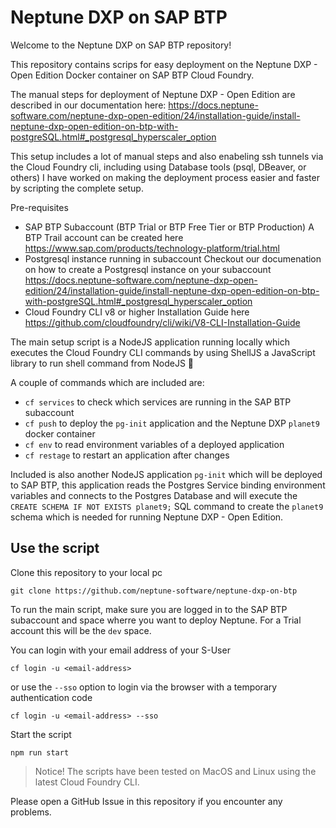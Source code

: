 # Neptune DXP on SAP BTP

Welcome to the Neptune DXP on SAP BTP repository!

This repository contains scrips for easy deployment on the Neptune DXP - Open Edition Docker container on SAP BTP Cloud Foundry.

The manual steps for deployment of Neptune DXP - Open Edition are described in our documentation here: https://docs.neptune-software.com/neptune-dxp-open-edition/24/installation-guide/install-neptune-dxp-open-edition-on-btp-with-postgreSQL.html#_postgresql_hyperscaler_option

This setup includes a lot of manual steps and also enabeling ssh tunnels via the Cloud Foundry cli, including using Database tools (psql, DBeaver, or others) I have worked on making the deployment process easier and faster by scripting the complete setup.

Pre-requisites

- SAP BTP Subaccount (BTP Trial or BTP Free Tier or BTP Production)
  A BTP Trail account can be created here https://www.sap.com/products/technology-platform/trial.html
- Postgresql instance running in subaccount
  Checkout our documenation on how to create a Postgresql instance on your subaccount
  https://docs.neptune-software.com/neptune-dxp-open-edition/24/installation-guide/install-neptune-dxp-open-edition-on-btp-with-postgreSQL.html#_postgresql_hyperscaler_option
- Cloud Foundry CLI v8 or higher
  Installation Guide here https://github.com/cloudfoundry/cli/wiki/V8-CLI-Installation-Guide

The main setup script is a NodeJS application running locally which executes the Cloud Foundry CLI commands by using ShellJS a JavaScript library to run shell command from NodeJS 🚀

A couple of commands which are included are:

- `cf services` to check which services are running in the SAP BTP subaccount
- `cf push` to deploy the `pg-init` application and the Neptune DXP `planet9` docker container
- `cf env` to read environment variables of a deployed application
- `cf restage` to restart an application after changes

Included is also another NodeJS application `pg-init` which will be deployed to SAP BTP, this application reads the Postgres Service binding environment variables and connects to the Postgres Database and will execute the `CREATE SCHEMA IF NOT EXISTS planet9;` SQL command to create the `planet9` schema which is needed for running Neptune DXP - Open Edition.

## Use the script

Clone this repository to your local pc

```
git clone https://github.com/neptune-software/neptune-dxp-on-btp
```

To run the main script, make sure you are logged in to the SAP BTP subaccount and space wherre you want to deploy Neptune. For a Trial account this will be the `dev` space.

You can login with your email address of your S-User

```
cf login -u <email-address>
```

or use the `--sso` option to login via the browser with a temporary authentication code

```
cf login -u <email-address> --sso
```

Start the script

```
npm run start
```

> Notice!
> The scripts have been tested on MacOS and Linux using the latest Cloud Foundry CLI.

Please open a GitHub Issue in this repository if you encounter any problems.
